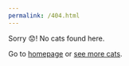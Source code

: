 ```yaml
---
permalink: /404.html
---
```


Sorry 😟! No cats found here. 

Go to [homepage](https://amixemhello.github.io/md-website/) or [see more cats](https://amixemhello.github.io/pages/images.html). 
